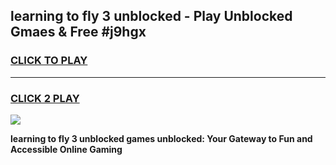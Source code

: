 
## learning to fly 3 unblocked - Play Unblocked Gmaes & Free #j9hgx
<h3>
<a href="https://news.freeplayer.one?title=learning_to_fly_3_unblocked&ref=26F">CLICK TO PLAY</a></h3>
<hr>

<h3>
<a href="https://news.freeplayer.one?title=learning_to_fly_3_unblocked&ref=26F">CLICK 2 PLAY</a>
  
</h3>

<a href="https://news.freeplayer.one?title=learning_to_fly_3_unblocked&ref=26F/"><img src="https://clearcache.store/games.png"></a>


**learning to fly 3 unblocked games unblocked: Your Gateway to Fun and Accessible Online Gaming**
